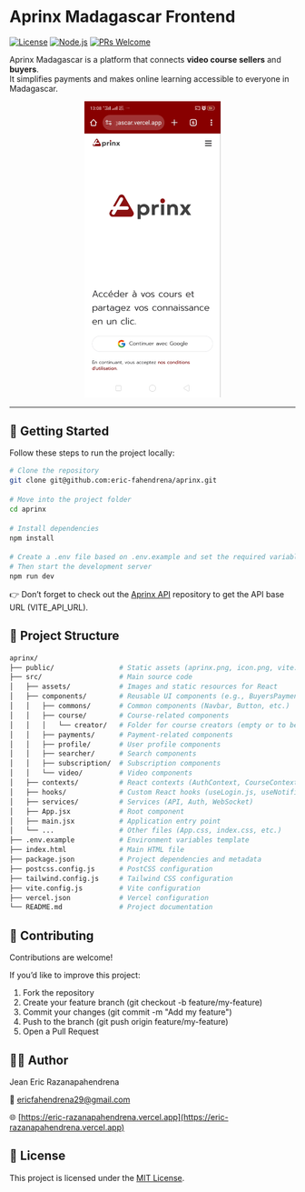 # Aprinx Madagascar Frontend

[![License](https://img.shields.io/badge/License-MIT-blue.svg)](./LICENSE)
[![Node.js](https://img.shields.io/badge/Node.js-18.x-green)](https://nodejs.org)
[![PRs Welcome](https://img.shields.io/badge/PRs-welcome-brightgreen.svg)](#contributing)

Aprinx Madagascar is a platform that connects **video course sellers** and **buyers**.  
It simplifies payments and makes online learning accessible to everyone in Madagascar.

<div align="center">
  <img alt="screenshot" src="./public/screenshot.png" width="240" />
</div>

---

## 🚀 Getting Started

Follow these steps to run the project locally:

```bash
# Clone the repository
git clone git@github.com:eric-fahendrena/aprinx.git

# Move into the project folder
cd aprinx

# Install dependencies
npm install

# Create a .env file based on .env.example and set the required variables
# Then start the development server
npm run dev
```

👉 Don’t forget to check out the [Aprinx API](https://github.com/eric-fahendrena/aprinx-api.git) 
repository to get the API base URL (VITE_API_URL).

## 📂 Project Structure

```bash
aprinx/
├── public/                # Static assets (aprinx.png, icon.png, vite.svg)
├── src/                   # Main source code
│   ├── assets/            # Images and static resources for React
│   ├── components/        # Reusable UI components (e.g., BuyersPaymentsPage.jsx, VideoDetailPage.jsx, etc.)
│   │   ├── commons/       # Common components (Navbar, Button, etc.)
│   │   ├── course/        # Course-related components
│   │   │   └── creator/   # Folder for course creators (empty or to be completed)
│   │   ├── payments/      # Payment-related components
│   │   ├── profile/       # User profile components
│   │   ├── searcher/      # Search components
│   │   ├── subscription/  # Subscription components
│   │   └── video/         # Video components
│   ├── contexts/          # React contexts (AuthContext, CourseContext, etc.)
│   ├── hooks/             # Custom React hooks (useLogin.js, useNotifications.js)
│   ├── services/          # Services (API, Auth, WebSocket)
│   ├── App.jsx            # Root component
│   ├── main.jsx           # Application entry point
│   └── ...                # Other files (App.css, index.css, etc.)
├── .env.example           # Environment variables template
├── index.html             # Main HTML file
├── package.json           # Project dependencies and metadata
├── postcss.config.js      # PostCSS configuration
├── tailwind.config.js     # Tailwind CSS configuration
├── vite.config.js         # Vite configuration
├── vercel.json            # Vercel configuration
└── README.md              # Project documentation

```

## 🤝 Contributing

Contributions are welcome!

If you’d like to improve this project:

1. Fork the repository
2. Create your feature branch (git checkout -b feature/my-feature)
3. Commit your changes (git commit -m "Add my feature")
4. Push to the branch (git push origin feature/my-feature)
5. Open a Pull Request

## 👨‍💻 Author
Jean Eric Razanapahendrena

📧 [ericfahendrena29@gmail.com](mailto:ericfahendrena29@gmail.com)

🌐 [https://eric-razanapahendrena.vercel.app](https://eric-razanapahendrena.vercel.app)

## 📜 License

This project is licensed under the [MIT License](./LICENSE).

